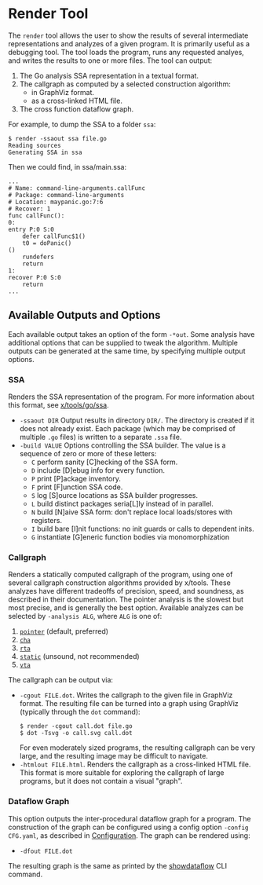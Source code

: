 
# Render Tool

The `render` tool allows the user to show the results of several intermediate representations and analyzes of a given program. It is primarily useful as a debugging tool. The tool loads the program, runs any requested analyes, and writes the results to one or more files. The tool can output:

1. The Go analysis SSA representation in a textual format.
2. The callgraph as computed by a selected construction algorithm:
    - in GraphViz format.
    - as a cross-linked HTML file.
3. The cross function dataflow graph.

For example, to dump the SSA to a folder `ssa`:

```
$ render -ssaout ssa file.go
Reading sources
Generating SSA in ssa
```

Then we could find, in ssa/main.ssa:

```
...
# Name: command-line-arguments.callFunc
# Package: command-line-arguments
# Location: maypanic.go:7:6
# Recover: 1
func callFunc():
0:                                                                entry P:0 S:0
	defer callFunc$1()
	t0 = doPanic()                                                       ()
	rundefers
	return
1:                                                              recover P:0 S:0
	return
...
```

## Available Outputs and Options
Each available output takes an option of the form `-*out`. Some analysis have additional options that can be supplied to tweak the algorithm. Multiple outputs can be generated at the same time, by specifying multiple output options.

### SSA
Renders the SSA representation of the program. For more information about this format, see [x/tools/go/ssa](https://pkg.go.dev/golang.org/x/tools/go/ssa).
- `-ssaout DIR` Output results in directory `DIR/`. The directory is created if it does not already exist. Each package (which may be comprised of multiple `.go` files) is written to a separate `.ssa` file.
- `-build VALUE`
  Options controlling the SSA builder. The value is a sequence of zero or more of these letters:
  - `C`       perform sanity \[C\]hecking of the SSA form.
  - `D`       include \[D]ebug info for every function.
  - `P`       print \[P]ackage inventory.
  - `F`       print \[F]unction SSA code.
  - `S`       log \[S]ource locations as SSA builder progresses.
  - `L`       build distinct packages seria\[L]ly instead of in parallel.
  - `N`       build \[N]aive SSA form: don't replace local loads/stores with registers.
  - `I`       build bare \[I]nit functions: no init guards or calls to dependent inits.
  - `G`       instantiate \[G]eneric function bodies via monomorphization

### Callgraph
Renders a statically computed callgraph of the program, using one of several callgraph construction algorithms provided by x/tools. These analyzes have different tradeoffs of precision, speed, and soundness, as described in their documentation. The pointer analysis is the slowest but most precise, and is generally the best option. Available analyzes can be selected by `-analysis ALG`, where `ALG` is one of:
1. [`pointer`](https://pkg.go.dev/golang.org/x/tools/go/pointer) (default, preferred)
2. [`cha`](https://pkg.go.dev/golang.org/x/tools/go/callgraph/cha)
3. [`rta`](https://pkg.go.dev/golang.org/x/tools/go/callgraph/rta)
4. [`static`](https://pkg.go.dev/golang.org/x/tools/go/callgraph/static) (unsound, not recommended)
5. [`vta`](https://pkg.go.dev/golang.org/x/tools/go/callgraph/vta)

The callgraph can be output via:

- `-cgout FILE.dot`. Writes the callgraph to the given file in GraphViz format. The resulting file can be turned into a graph using GraphViz (typically through the `dot` command):
    ```
    $ render -cgout call.dot file.go
    $ dot -Tsvg -o call.svg call.dot
    ```
    For even moderately sized programs, the resulting callgraph can be very large, and the resulting image may be difficult to navigate.
- `-htmlout FILE.html`. Renders the callgraph as a cross-linked HTML file. This format is more suitable for exploring the callgraph of large programs, but it does not contain a visual "graph".

### Dataflow Graph
This option outputs the inter-procedural dataflow graph for a program. The construction of the graph can be configured using a config option `-config CFG.yaml`, as described in [Configuration](DESIGN.md#configuration). The graph can be rendered using:
- `-dfout FILE.dot`

The resulting graph is the same as printed by the [showdataflow](argot-cli.md#showdataflow) CLI command.

